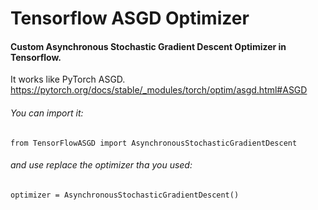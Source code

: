 # Tensorflow ASGD Optimizer
#### Custom Asynchronous Stochastic Gradient Descent Optimizer in Tensorflow.
It works like PyTorch ASGD.
https://pytorch.org/docs/stable/_modules/torch/optim/asgd.html#ASGD
###### You can import it:
```
from TensorFlowASGD import AsynchronousStochasticGradientDescent
```
###### and use replace the optimizer tha you used:
```
optimizer = AsynchronousStochasticGradientDescent()
```
